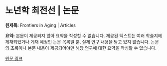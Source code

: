 # 노년학 최전선 | 논문

**원제목:** Frontiers in Aging | Articles

**요약:** 본문이 제공되지 않아 요약을 작성할 수 없습니다.  제공된 텍스트는 여러 학술지에 게재되었거나 게재 예정인 논문 목록일 뿐,  실제 연구 내용을 담고 있지 않습니다.  논문의 초록이나 본문 내용이 제공되어야만 해당 연구에 대한 요약을 작성할 수 있습니다.

[원문 링크](https://www.frontiersin.org/journals/aging/articles?publication-date=01%2F01%2F2007-25%2F07%2F2025)
